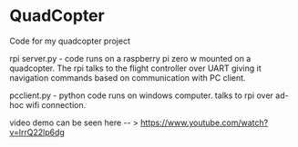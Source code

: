 # QuadCopter
Code for my quadcopter project

rpi server.py - code runs on a raspberry pi zero w mounted on a quadcopter. The rpi talks to the flight controller over UART giving it navigation commands based on communication with PC client. 

pcclient.py - python code runs on windows computer. talks to rpi over ad-hoc wifi connection. 

video demo can be seen here -- > https://www.youtube.com/watch?v=lrrQ22lp6dg
